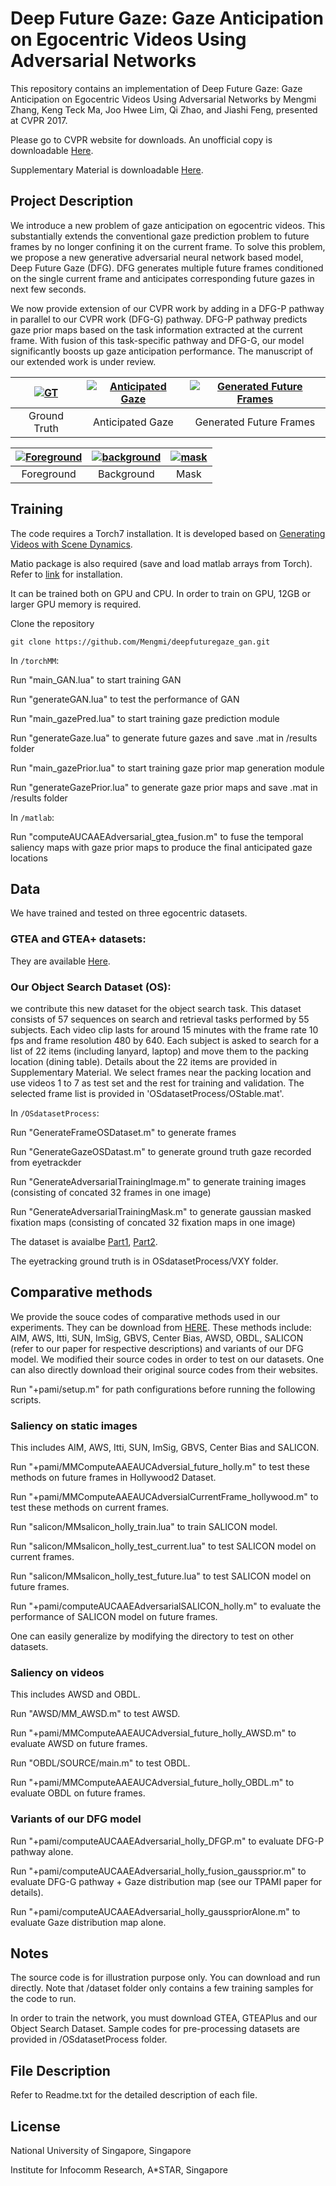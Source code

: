 # Deep Future Gaze: Gaze Anticipation on Egocentric Videos Using Adversarial Networks

This repository contains an implementation of Deep Future Gaze: Gaze Anticipation on Egocentric Videos Using Adversarial Networks by Mengmi Zhang, Keng Teck Ma, Joo Hwee Lim, Qi Zhao, and Jiashi Feng, presented at CVPR 2017. 

Please go to CVPR website for downloads. An unofficial copy is downloadable [Here](https://media.wix.com/ugd/d2b381_b48aa16a715b4826947d7d5ae383a8a6.pdf).

Supplementary Material is downloadable [Here](https://media.wix.com/ugd/d2b381_a8fc394461af405498126540d3012d3b.pdf).

## Project Description

We introduce a new problem of gaze anticipation on egocentric videos. This substantially extends the conventional gaze prediction problem to future frames by no longer confining it on the current frame. To solve this problem, we propose a new generative adversarial neural network based model, Deep Future Gaze (DFG). DFG generates multiple future frames conditioned on the single current frame and anticipates corresponding future gazes in next few seconds.

We now provide extension of our CVPR work by adding in a DFG-P pathway in parallel to our CVPR work (DFG-G) pathway. DFG-P pathway predicts gaze prior maps based on the task information extracted at the current frame. With fusion of this task-specific pathway and DFG-G, our model significantly boosts up gaze anticipation performance. The manuscript of our extended work is under review.

| [![GT](vis/groundtruth.gif)](vis/groundtruth.gif)  | [![Anticipated Gaze](vis/futuregaze.gif)](vis/futuregaze.gif) | [![Generated Future Frames](vis/generated.gif)](vis/generated.gif) |
|:---:|:---:|:---:|
| Ground Truth | Anticipated Gaze | Generated Future Frames |

| [![Foreground](vis/foreground.gif)](vis/foreground.gif)  | [![background](vis/background.gif)](vis/background.gif) | [![mask](vis/mask.gif)](vis/mask.gif) |
|:---:|:---:|:---:|
| Foreground | Background | Mask |

## Training

The code requires a Torch7 installation. It is developed based on [Generating Videos with Scene Dynamics](https://github.com/cvondrick/videogan).

Matio package is also required (save and load matlab arrays from Torch). Refer to [link](https://github.com/soumith/matio-ffi.torch) for installation.

It can be trained both on GPU and CPU. In order to train on GPU, 12GB or larger GPU memory is required. 

Clone the repository
```
git clone https://github.com/Mengmi/deepfuturegaze_gan.git
```
In ```/torchMM```:

Run "main_GAN.lua" to start training GAN

Run "generateGAN.lua" to test the performance of GAN

Run "main_gazePred.lua" to start training gaze prediction module

Run "generateGaze.lua" to generate future gazes and save .mat in /results folder

Run "main_gazePrior.lua" to start training gaze prior map generation module

Run "generateGazePrior.lua" to generate gaze prior maps and save .mat in /results folder

In ```/matlab```:

Run "computeAUCAAEAdversarial_gtea_fusion.m" to fuse the temporal saliency maps with gaze prior maps to produce the final anticipated gaze locations

## Data

We have trained and tested on three egocentric datasets. 

### GTEA and GTEA+ datasets:
They are available [Here](http://ai.stanford.edu/~alireza/GTEA_Gaze_Website/). 

### Our Object Search Dataset (OS):
we contribute this new dataset for the object search task. This dataset consists of 57 sequences on search and retrieval tasks performed by 55 subjects. Each video clip lasts for around 15 minutes with the frame rate 10 fps and frame resolution 480 by 640. Each subject is asked to search for a list of 22 items (including lanyard, laptop) and move them to the packing location (dining table). Details about the 22 items are provided in Supplementary Material. We select frames near the packing location and use videos 1 to 7 as test set and the rest for training and validation. The selected frame list is provided in 'OSdatasetProcess/OStable.mat'.

In ```/OSdatasetProcess```:

Run "GenerateFrameOSDataset.m" to generate frames

Run "GenerateGazeOSDatast.m" to generate ground truth gaze recorded from eyetrackder

Run "GenerateAdversarialTrainingImage.m" to generate training images (consisting of concated 32 frames in one image)

Run "GenerateAdversarialTrainingMask.m" to generate gaussian masked fixation maps (consisting of concated 32 fixation maps in one image)

The dataset is avaialbe [Part1](https://drive.google.com/file/d/0B5nxfBgktACsMWdGOC1zQ29md0k/view?usp=sharing), [Part2](https://drive.google.com/file/d/0BzNj4DVGxJtiRmxJckUyVHg1SGM/view?usp=sharing).

The eyetracking ground truth is in OSdatasetProcess/VXY folder.

## Comparative methods

We provide the souce codes of comparative methods used in our experiments. They can be download from [HERE](https://drive.google.com/file/d/13TeBMLk5tE3vTsbXuyD7gXO1TG65msgG/view?usp=sharing). These methods include: AIM, AWS, Itti, SUN, ImSig, GBVS, Center Bias, AWSD, OBDL, SALICON (refer to our paper for respective descriptions) and variants of our DFG model. We modified their source codes in order to test on our datasets. One can also directly download their original source codes from their websites.

Run "+pami/setup.m" for path configurations before running the following scripts.

### Saliency on static images
This includes AIM, AWS, Itti, SUN, ImSig, GBVS, Center Bias and SALICON. 

Run "+pami/MMComputeAAEAUCAdversial_future_holly.m" to test these methods on future frames in Hollywood2 Dataset.

Run "+pami/MMComputeAAEAUCAdversialCurrentFrame_hollywood.m" to test these methods on current frames.

Run "salicon/MMsalicon_holly_train.lua" to train SALICON model.

Run "salicon/MMsalicon_holly_test_current.lua" to test SALICON model on current frames.

Run "salicon/MMsalicon_holly_test_future.lua" to test SALICON model on future frames.

Run "+pami/computeAUCAAEAdversarialSALICON_holly.m" to evaluate the performance of SALICON model on future frames.

One can easily generalize by modifying the directory to test on other datasets.

### Saliency on videos
This includes AWSD and OBDL. 

Run "AWSD/MM_AWSD.m" to test AWSD.

Run "+pami/MMComputeAAEAUCAdversial_future_holly_AWSD.m" to evaluate AWSD on future frames.

Run "OBDL/SOURCE/main.m" to test OBDL.

Run "+pami/MMComputeAAEAUCAdversial_future_holly_OBDL.m" to evaluate OBDL on future frames.

### Variants of our DFG model

Run "+pami/computeAUCAAEAdversarial_holly_DFGP.m" to evaluate DFG-P pathway alone.

Run "+pami/computeAUCAAEAdversarial_holly_fusion_gaussprior.m" to evaluate DFG-G pathway + Gaze distribution map (see our TPAMI paper for details).

Run "+pami/computeAUCAAEAdversarial_holly_gausspriorAlone.m" to evaluate Gaze distribution map alone.

## Notes

The source code is for illustration purpose only. You can download and run directly. Note that /dataset folder only contains a few training samples for the code to run.  

In order to train the network, you must download GTEA, GTEAPlus and our Object Search Dataset. Sample codes for pre-processing datasets are provided in /OSdatasetProcess folder.

## File Description

Refer to Readme.txt for the detailed description of each file.

## License

National University of Singapore, Singapore

Institute for Infocomm Research, A*STAR, Singapore
